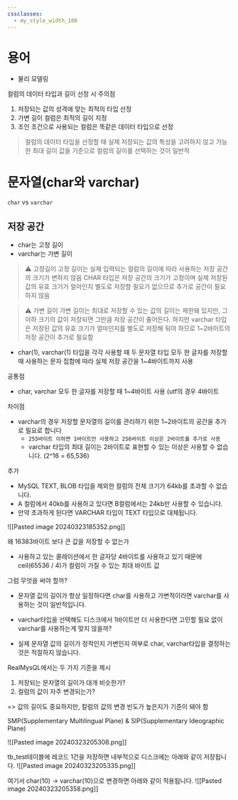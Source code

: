 ```yaml
---
cssclasses:
  - my_style_width_100
---
```

# 용어
- 물리 모델링 


컬럼의 데이터 타입과 길이 선정 시 주의점 
1. 저장되는 값의 성격에 맞는 최적의 타입 선정
2. 가변 길이 컬럼은 최적의 길이 지정
3. 조인 조건으로 사용되는 컬럼은 똑같은 데이터 타입으로 선정 


> 컬럼의 데이터 타입을 선정할 때 실제 저장되는 값의 특성을 고려하지 않고 가능한 최대 길이 값을 기준으로 컬럼의 길이를 선택하는 것이 일반적


# 문자열(char와 varchar)

`char` vs `varchar`


## 저장 공간
- char는 고정 길이 
- varchar는 가변 길이

> ⚠ 고정길이
> 고정 길이는 실제 입력되는 컬럼의 길이에 따라 사용하는 저장 공간의 크기가 변하지 않음
> CHAR 타입은 저장 공간의 크기가 고정이며 실제 저장된 값의 유효 크기가 얼마인지 별도로 저장할 필요가 없으므로 추가로 공간이 필요하지 않음

> ⚠ 가변 길이
> 가변 길이는 최대로 저장할 수 있는 값의 길이는 제한돼 있지만, 그 이하 크기의 값이 저장되면 그만큼 저장 공간이 줄어든다.
> 하지만 varchar 타입은 저장된 값의 유효 크기가 얼마인지를 별도로 저장해 둬야 하므로 1~2바이트의 저장 공간이 추가로 필요함

- char(1), varchar(1) 타입을 각각 사용할 때 두 문자열 타입 모두 한 글자를 저장할 때 사용하는 문자 집합에 따라 실제 저장 공간을 1~4바이트까지 사용

공통점
- char, varchar 모두 한 글자를 저장할 때 1~4바이트 사용 (utf의 경우 4바이트

차이점
- varchar의 경우 저장할 문자열의 길이를 관리하기 위한 1~2바이트의 공간을 추가로 필요로 합니다
	- `255바이트 이하면 1바이트만 사용하고 256바이트 이상은 2바이트를 추가로 사용`
	- varchar 타입의 최대 길이는 2바이트로 표현할 수 있는 이상은 사용할 수 없습니다. (2^16 = 65,536)

추가
- MySQL TEXT, BLOB 타입을 제외한 컬럼의 전체 크기가 64kb를 초과할 수 없습니다.
- A 컬럼에서 40kb를 사용하고 있다면 B컬럼에서는 24kb만 사용할 수 있습니다.
- 만약 초과하게 된다면 VARCHAR 타입이 TEXT 타입으로 대체됩니다.

![[Pasted image 20240323185352.png]]

왜 16383바이트 보다 큰 값을 저장할 수 없는가
- 사용하고 있는 콜레이션에서 한 글자당 4바이트를 사용하고 있기 때문에 ceil(65536 / 4)가 컬럼이 가질 수 있는 최대 바이트 값



그럼 무엇을 써야 할까?
- 문자열 값의 길이가 항상 일정하다면 char를 사용하고 가변적이라면 varchar를 사용하는 것이 일반적입니다.
- varchar타입을 선택해도 디스크에서 1바이트만 더 사용한다면 고민할 필요 없이 varchar를 사용하는게 맞지 않을까?

- 실제 문자열 값의 길이가 정적인지 가변인지 여부로 char, varchar타입을 결정하는 것은 적절하지 않습니다.

RealMysQL에서는 두 가지 기준을 제시 
1. 저장되는 문자열의 길이가 대개 비슷한가?
2. 컬럼의 값이 자주 변경되는가?

=> 값의 길이도 중요하지만, 칼럼의 값의 변경 빈도가 높은지가 기준이 돼야 함



SMP(Supplementary Multilingual Plane) & SIP(Supplementary Ideographic Plane)


![[Pasted image 20240323205308.png]]

tb_test테이블에 레코드 1건을 저장하면 내부적으로 디스크에는 아래와 같이 저장됩니다. 
![[Pasted image 20240323205335.png]]

여기서 char(10) -> varchar(10)으로 변경하면 아래와 같이 적용됩니다.
![[Pasted image 20240323205358.png]]

